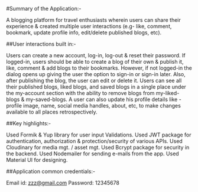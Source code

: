 #Summary of the Application:-

A blogging platform for travel enthusiasts wherein users can share their
experience & created multiple user interactions (e.g- like, comment,
bookmark, update profile info, edit/delete published blogs, etc).



##User interactions built in:-

Users can create a new account, log-in, log-out & reset their password.
If logged-in, users should be able to create a blog of their own & publish it, like, comment & add blogs to their bookmarks. However, if not logged-in the dialog opens up giving the user the option to sign-in or sign-in later.
Also, after publishing the blog, the user can edit or delete it.
Users can see all their published blogs, liked blogs, and saved blogs in a single place under the my-account section with the ability to remove blogs from my-liked-blogs & my-saved-blogs.
A user can also update his profile details like - profile image, name, social media handles, about, etc, to make changes available to all places retrospectively.




##Key highlights:-

Used Formik & Yup library for user input Validations.
Used JWT package for authentication, authorization & protection/security of various APIs.
Used Cloudinary for media mgt. / asset mgt.
Used Bcrypt package for security in the backend.
Used Nodemailer for sending e-mails from the app.
Used Material UI for designing.



##Application common credentials:-

Email id: zzz@gmail.com
Password: 12345678
